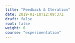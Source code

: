 ```yaml
---
title: "Feedback & Iteration"
date: 2019-01-18T12:09:37Z
draft: false
root: false
weight: 6
course: "experimentation"
---
```



